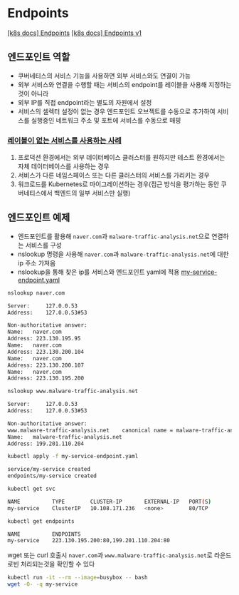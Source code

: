 
# Endpoints

[[k8s docs] Endpoints](https://kubernetes.io/docs/concepts/services-networking/service/#endpoints)
[[k8s docs] Endpoints v1](https://kubernetes.io/docs/reference/kubernetes-api/service-resources/endpoints-v1/)

## 엔드포인트 역할

- 쿠버네티스의 서비스 기능을 사용하면 외부 서비스와도 연결이 가능
- 외부 서비스와 연결을 수행할 때는 서비스의 endpoint를 레이블을 사용해 지정하는 것이 아니라
- 외부 IP를 직접 endpoint라는 별도의 자원에서 설정
- 서비스의 셀렉터 설정이 없는 경우 엔드포인트 오브젝트를 수동으로 추가하여 서비스를 실행중인 네트워크 주소 및 포트에 서비스를 수동으로 매핑

### [레이블이 없는 서비스를 사용하는 사례](https://kubernetes.io/docs/concepts/services-networking/service/#services-without-selectors)

1. 프로덕션 환경에서는 외부 데이터베이스 클러스터를 원하지만 테스트 환경에서는 자체 데이터베이스를 사용하는 경우
2. 서비스가 다른 네임스페이스 또는 다른 클러스터의 서비스를 가리키는 경우
3. 워크로드를 Kubernetes로 마이그레이션하는 경우(접근 방식을 평가하는 동안 쿠버네티스에서 백엔드의 일부 서비스만 실행)

## 엔드포인트 예제

- 엔드포인트를 활용해 `naver.com`과 `malware-traffic-analysis.net`으로 연결하는 서비스를 구성
- nslookup 명령을 사용해 `naver.com`과 `malware-traffic-analysis.net`에 대한 ip 주소 가져옴
- nslookup을 통해 찾은 ip를 서비스와 엔드포인트 yaml에 적용 [my-service-endpoint.yaml](./yaml/my-service-endpoint.yaml)

```bash
nslookup naver.com

Server:		127.0.0.53
Address:	127.0.0.53#53

Non-authoritative answer:
Name:	naver.com
Address: 223.130.195.95
Name:	naver.com
Address: 223.130.200.104
Name:	naver.com
Address: 223.130.200.107
Name:	naver.com
Address: 223.130.195.200
```

```bash
nslookup www.malware-traffic-analysis.net

Server:		127.0.0.53
Address:	127.0.0.53#53

Non-authoritative answer:
www.malware-traffic-analysis.net	canonical name = malware-traffic-analysis.net.
Name:	malware-traffic-analysis.net
Address: 199.201.110.204
```

```bash
kubectl apply -f my-service-endpoint.yaml

service/my-service created
endpoints/my-service created
```

```bash
kubectl get svc

NAME          TYPE        CLUSTER-IP       EXTERNAL-IP   PORT(S)           AGE
my-service    ClusterIP   10.108.171.236   <none>        80/TCP            11s
```

```bash
kubectl get endpoints

NAME          ENDPOINTS                                                     AGE
my-service    223.130.195.200:80,199.201.110.204:80                         67s
```

wget 또는 curl 호출시 `naver.com`과 `www.malware-traffic-analysis.net`로 라운드로빈 처리되는것을 확인할 수 있다 

```bash
kubectl run -it --rm --image=busybox -- bash
wget -O- -q my-service
```
